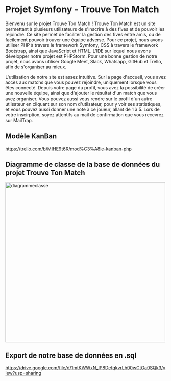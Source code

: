 # Projet Symfony - Trouve Ton Match

Bienvenu sur le projet Trouve Ton Match !
Trouve Ton Match est un site permettant à plusieurs utilisateurs de s'inscrire à des fives et de pouvoir les rejoindre. Ce site permet de faciliter la gestion des fives entre amis, ou de facilement pouvoir trouver une équipe adverse.
Pour ce projet, nous avons utiliser PHP à travers le framework Symfony, CSS à travers le framework Bootstrap, ainsi que JavaScript et HTML.
L'IDE sur lequel nous avons développer notre projet est PHPStorm.
Pour une bonne gestion de notre projet, nous avons utiliser Google Meet, Slack, Whatsapp, GitHub et Trello, afin de s'organiser au mieux.

L'utilisation de notre site est assez intuitive. Sur la page d'accueil, vous avez accès aux matchs que vous pouvez rejoindre, uniquement lorsque vous êtes connecté. Depuis votre page du profil, vous avez la possibilité de créer une nouvelle équipe, ainsi que d'ajouter le résultat d'un match que vous avez organiser.
Vous pouvez aussi vous rendre sur le profil d'un autre utilsateur en cliquant sur son nom d'utilsateur, pour y voir ses statistiques, et vous pouvez aussi donner une note à ce joueur, allant de 1 à 5.
Lors de votre inscirption, soyez attentifs au mail de confirmation que vous recevrez sur MailTrap.

## Modèle KanBan
https://trello.com/b/MIHE9t6R/mod%C3%A8le-kanban-php

## Diagramme de classe de la base de données du projet Trouve Ton Match
<img width="501" alt="diagrammeclasse" src="https://user-images.githubusercontent.com/113670994/232299464-d070d92a-9d93-4a9a-ae32-cbdbecc5acc3.png">


## Export de notre base de données en .sql
https://drive.google.com/file/d/1mtKWWxN_lP8DefqkvrLh00wCtOa0SQk3/view?usp=sharing

